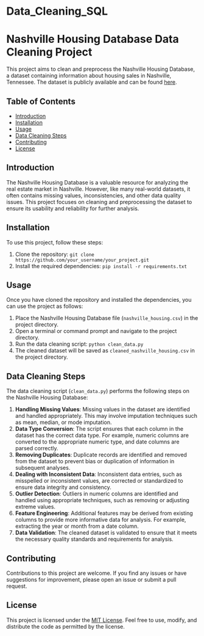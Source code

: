 # Data_Cleaning_SQL

# Nashville Housing Database Data Cleaning Project

This project aims to clean and preprocess the Nashville Housing Database, a dataset containing information about housing sales in Nashville, Tennessee. The dataset is publicly available and can be found [here](link_to_dataset).

## Table of Contents
- [Introduction](#introduction)
- [Installation](#installation)
- [Usage](#usage)
- [Data Cleaning Steps](#data-cleaning-steps)
- [Contributing](#contributing)
- [License](#license)

## Introduction
The Nashville Housing Database is a valuable resource for analyzing the real estate market in Nashville. However, like many real-world datasets, it often contains missing values, inconsistencies, and other data quality issues. This project focuses on cleaning and preprocessing the dataset to ensure its usability and reliability for further analysis.

## Installation
To use this project, follow these steps:
1. Clone the repository: `git clone https://github.com/your_username/your_project.git`
2. Install the required dependencies: `pip install -r requirements.txt`

## Usage
Once you have cloned the repository and installed the dependencies, you can use the project as follows:
1. Place the Nashville Housing Database file (`nashville_housing.csv`) in the project directory.
2. Open a terminal or command prompt and navigate to the project directory.
3. Run the data cleaning script: `python clean_data.py`
4. The cleaned dataset will be saved as `cleaned_nashville_housing.csv` in the project directory.

## Data Cleaning Steps
The data cleaning script (`clean_data.py`) performs the following steps on the Nashville Housing Database:
1. **Handling Missing Values**: Missing values in the dataset are identified and handled appropriately. This may involve imputation techniques such as mean, median, or mode imputation.
2. **Data Type Conversion**: The script ensures that each column in the dataset has the correct data type. For example, numeric columns are converted to the appropriate numeric type, and date columns are parsed correctly.
3. **Removing Duplicates**: Duplicate records are identified and removed from the dataset to prevent bias or duplication of information in subsequent analyses.
4. **Dealing with Inconsistent Data**: Inconsistent data entries, such as misspelled or inconsistent values, are corrected or standardized to ensure data integrity and consistency.
5. **Outlier Detection**: Outliers in numeric columns are identified and handled using appropriate techniques, such as removing or adjusting extreme values.
6. **Feature Engineering**: Additional features may be derived from existing columns to provide more informative data for analysis. For example, extracting the year or month from a date column.
7. **Data Validation**: The cleaned dataset is validated to ensure that it meets the necessary quality standards and requirements for analysis.

## Contributing
Contributions to this project are welcome. If you find any issues or have suggestions for improvement, please open an issue or submit a pull request.

## License
This project is licensed under the [MIT License](LICENSE). Feel free to use, modify, and distribute the code as permitted by the license.
